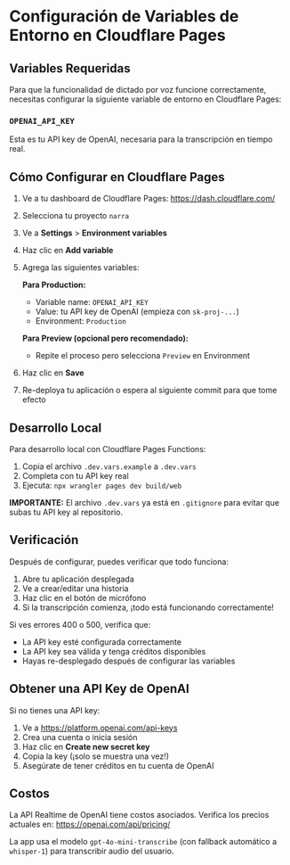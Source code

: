 # Configuración de Variables de Entorno en Cloudflare Pages

## Variables Requeridas

Para que la funcionalidad de dictado por voz funcione correctamente, necesitas configurar la siguiente variable de entorno en Cloudflare Pages:

### `OPENAI_API_KEY`

Esta es tu API key de OpenAI, necesaria para la transcripción en tiempo real.

## Cómo Configurar en Cloudflare Pages

1. Ve a tu dashboard de Cloudflare Pages: https://dash.cloudflare.com/
2. Selecciona tu proyecto `narra`
3. Ve a **Settings** > **Environment variables**
4. Haz clic en **Add variable**
5. Agrega las siguientes variables:

   **Para Production:**
   - Variable name: `OPENAI_API_KEY`
   - Value: tu API key de OpenAI (empieza con `sk-proj-...`)
   - Environment: `Production`

   **Para Preview (opcional pero recomendado):**
   - Repite el proceso pero selecciona `Preview` en Environment

6. Haz clic en **Save**
7. Re-deploya tu aplicación o espera al siguiente commit para que tome efecto

## Desarrollo Local

Para desarrollo local con Cloudflare Pages Functions:

1. Copia el archivo `.dev.vars.example` a `.dev.vars`
2. Completa con tu API key real
3. Ejecuta: `npx wrangler pages dev build/web`

**IMPORTANTE:** El archivo `.dev.vars` ya está en `.gitignore` para evitar que subas tu API key al repositorio.

## Verificación

Después de configurar, puedes verificar que todo funciona:

1. Abre tu aplicación desplegada
2. Ve a crear/editar una historia
3. Haz clic en el botón de micrófono
4. Si la transcripción comienza, ¡todo está funcionando correctamente!

Si ves errores 400 o 500, verifica que:
- La API key esté configurada correctamente
- La API key sea válida y tenga créditos disponibles
- Hayas re-desplegado después de configurar las variables

## Obtener una API Key de OpenAI

Si no tienes una API key:

1. Ve a https://platform.openai.com/api-keys
2. Crea una cuenta o inicia sesión
3. Haz clic en **Create new secret key**
4. Copia la key (¡solo se muestra una vez!)
5. Asegúrate de tener créditos en tu cuenta de OpenAI

## Costos

La API Realtime de OpenAI tiene costos asociados. Verifica los precios actuales en:
https://openai.com/api/pricing/

La app usa el modelo `gpt-4o-mini-transcribe` (con fallback automático a `whisper-1`) para transcribir audio del usuario.

